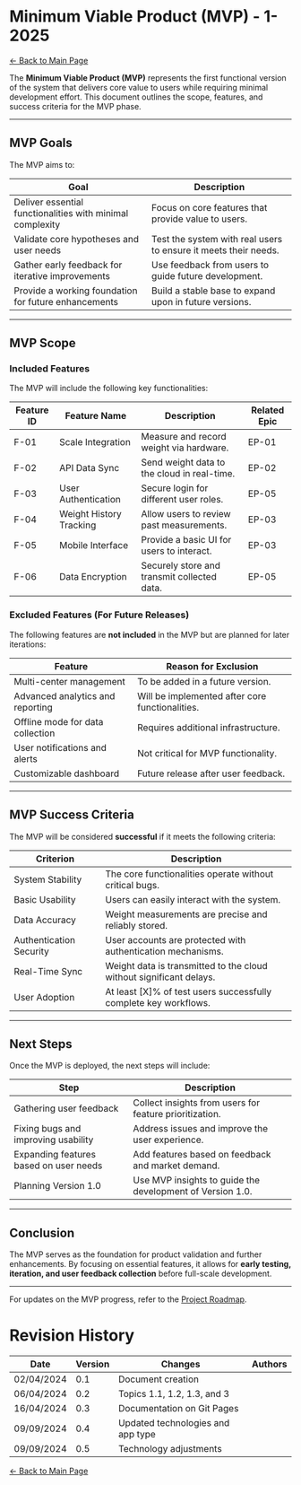 # Minimum Viable Product (MVP) - 1-2025

[← Back to Main Page](../../../index.md)

The **Minimum Viable Product (MVP)** represents the first functional version of the system that delivers core value to users while requiring minimal development effort. This document outlines the scope, features, and success criteria for the MVP phase.

---

## MVP Goals

The MVP aims to:

| Goal                                                      | Description                                                     |
| --------------------------------------------------------- | --------------------------------------------------------------- |
| Deliver essential functionalities with minimal complexity | Focus on core features that provide value to users.             |
| Validate core hypotheses and user needs                   | Test the system with real users to ensure it meets their needs. |
| Gather early feedback for iterative improvements          | Use feedback from users to guide future development.            |
| Provide a working foundation for future enhancements      | Build a stable base to expand upon in future versions.          |

---

## MVP Scope

### Included Features

The MVP will include the following key functionalities:

| Feature ID | Feature Name            | Description                                 | Related Epic |
| ---------- | ----------------------- | ------------------------------------------- | ------------ |
| F-01       | Scale Integration       | Measure and record weight via hardware.     | EP-01        |
| F-02       | API Data Sync           | Send weight data to the cloud in real-time. | EP-02        |
| F-03       | User Authentication     | Secure login for different user roles.      | EP-05        |
| F-04       | Weight History Tracking | Allow users to review past measurements.    | EP-03        |
| F-05       | Mobile Interface        | Provide a basic UI for users to interact.   | EP-03        |
| F-06       | Data Encryption         | Securely store and transmit collected data. | EP-05        |

### Excluded Features (For Future Releases)

The following features are **not included** in the MVP but are planned for later iterations:

| Feature                          | Reason for Exclusion                            |
| -------------------------------- | ----------------------------------------------- |
| Multi-center management          | To be added in a future version.                |
| Advanced analytics and reporting | Will be implemented after core functionalities. |
| Offline mode for data collection | Requires additional infrastructure.             |
| User notifications and alerts    | Not critical for MVP functionality.             |
| Customizable dashboard           | Future release after user feedback.             |

---

## MVP Success Criteria

The MVP will be considered **successful** if it meets the following criteria:

| Criterion               | Description                                                         |
| ----------------------- | ------------------------------------------------------------------- |
| System Stability        | The core functionalities operate without critical bugs.             |
| Basic Usability         | Users can easily interact with the system.                          |
| Data Accuracy           | Weight measurements are precise and reliably stored.                |
| Authentication Security | User accounts are protected with authentication mechanisms.         |
| Real-Time Sync          | Weight data is transmitted to the cloud without significant delays. |
| User Adoption           | At least [X]% of test users successfully complete key workflows.    |

---

## Next Steps

Once the MVP is deployed, the next steps will include:

| Step                                   | Description                                               |
| -------------------------------------- | --------------------------------------------------------- |
| Gathering user feedback                | Collect insights from users for feature prioritization.   |
| Fixing bugs and improving usability    | Address issues and improve the user experience.           |
| Expanding features based on user needs | Add features based on feedback and market demand.         |
| Planning Version 1.0                   | Use MVP insights to guide the development of Version 1.0. |

---

## Conclusion

The MVP serves as the foundation for product validation and further enhancements. By focusing on essential features, it allows for **early testing, iteration, and user feedback collection** before full-scale development.

---

For updates on the MVP progress, refer to the [Project Roadmap](../../management/roadmap.md).

# Revision History

| Date       | Version | Changes                           | Authors |
| ---------- | ------- | --------------------------------- | ------- |
| 02/04/2024 | 0.1     | Document creation                 |         |
| 06/04/2024 | 0.2     | Topics 1.1, 1.2, 1.3, and 3       |         |
| 16/04/2024 | 0.3     | Documentation on Git Pages        |         |
| 09/09/2024 | 0.4     | Updated technologies and app type |         |
| 09/09/2024 | 0.5     | Technology adjustments            |         |

[← Back to Main Page](../../../index.md)

